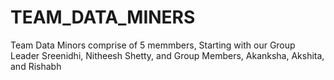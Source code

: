 # TEAM_DATA_MINERS
Team Data Minors comprise of 5 memmbers, Starting with our Group Leader Sreenidhi, Nitheesh Shetty, and Group Members, Akanksha, Akshita, and Rishabh
